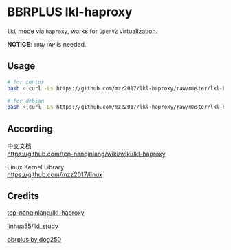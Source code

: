 # BBRPLUS lkl-haproxy

`lkl` mode via `haproxy`, works for `OpenVZ` virtualization.

**NOTICE**: `TUN/TAP` is needed.

## Usage

```bash
# for centos
bash <(curl -Ls https://github.com/mzz2017/lkl-haproxy/raw/master/lkl-haproxy-centos-nocheckvirt.sh)

# for debian
bash <(curl -Ls https://github.com/mzz2017/lkl-haproxy/raw/master/lkl-haproxy-debian-nocheckvirt.sh)

```

## According

中文文档  
https://github.com/tcp-nanqinlang/wiki/wiki/lkl-haproxy

Linux Kernel Library  
https://github.com/mzz2017/linux

## Credits

[tcp-nanqinlang/lkl-haproxy](https://github.com/tcp-nanqinlang/lkl-haproxy)

[linhua55/lkl_study](https://github.com/linhua55/lkl_study)

[bbrplus by dog250](https://blog.csdn.net/dog250/article/details/80629551)